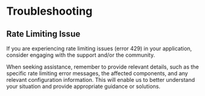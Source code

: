 # Troubleshooting

## Rate Limiting Issue

If you are experiencing rate limiting issues (error 429) in your application, consider engaging with the support and/or the community.

When seeking assistance, remember to provide relevant details, such as the specific rate limiting error messages, the affected components, and any relevant configuration information. This will enable us to better understand your situation and provide appropriate guidance or solutions.

